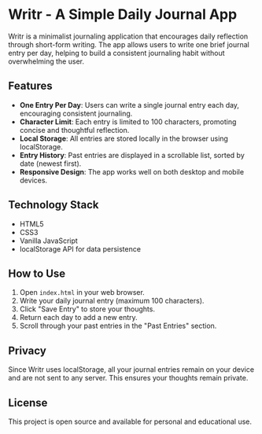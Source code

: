 # Writr - A Simple Daily Journal App

Writr is a minimalist journaling application that encourages daily reflection through short-form writing. The app allows users to write one brief journal entry per day, helping to build a consistent journaling habit without overwhelming the user.

## Features

- **One Entry Per Day**: Users can write a single journal entry each day, encouraging consistent journaling.
- **Character Limit**: Each entry is limited to 100 characters, promoting concise and thoughtful reflection.
- **Local Storage**: All entries are stored locally in the browser using localStorage.
- **Entry History**: Past entries are displayed in a scrollable list, sorted by date (newest first).
- **Responsive Design**: The app works well on both desktop and mobile devices.

## Technology Stack

- HTML5
- CSS3
- Vanilla JavaScript
- localStorage API for data persistence

## How to Use

1. Open `index.html` in your web browser.
2. Write your daily journal entry (maximum 100 characters).
3. Click "Save Entry" to store your thoughts.
4. Return each day to add a new entry.
5. Scroll through your past entries in the "Past Entries" section.

## Privacy

Since Writr uses localStorage, all your journal entries remain on your device and are not sent to any server. This ensures your thoughts remain private.

## License

This project is open source and available for personal and educational use.

